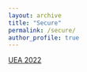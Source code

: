```yaml
---
layout: archive
title: "Secure"
permalink: /secure/
author_profile: true
---
```



<a href="https://drive.protonmail.com/urls/S11W8JP4P0#VeX1nIa5gkL1">UEA 2022</a>
